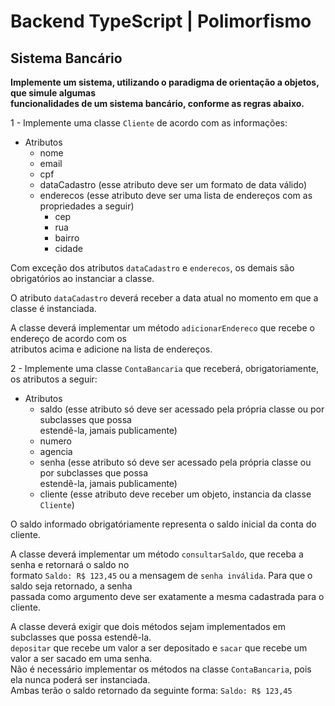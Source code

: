 # Backend TypeScript | Polimorfismo
## Sistema Bancário

**Implemente um sistema, utilizando o paradigma de orientação a objetos, que simule algumas  
funcionalidades de um sistema bancário, conforme as regras abaixo.**

1 - Implemente uma classe `Cliente` de acordo com as informações:

- Atributos
  - nome
  - email
  - cpf
  - dataCadastro (esse atributo deve ser um formato de data válido)
  - enderecos (esse atributo deve ser uma lista de endereços com as propriedades a seguir)
    - cep
    - rua
    - bairro
    - cidade

Com exceção dos atributos `dataCadastro` e `enderecos`, os demais são obrigatórios ao instanciar a classe.

O atributo `dataCadastro` deverá receber a data atual no momento em que a classe é instanciada.

A classe deverá implementar um método `adicionarEndereco` que recebe o endereço de acordo com os  
atributos acima e adicione na lista de endereços.

2 - Implemente uma classe `ContaBancaria` que receberá, obrigatoriamente, os atributos a seguir:

- Atributos
  - saldo (esse atributo só deve ser acessado pela própria classe ou por subclasses que possa  
    estendê-la, jamais publicamente)
  - numero
  - agencia
  - senha (esse atributo só deve ser acessado pela própria classe ou por subclasses que possa  
    estendê-la, jamais publicamente)
  - cliente (esse atributo deve receber um objeto, instancia da classe `Cliente`)
 
O saldo informado obrigatóriamente representa o saldo inicial da conta do cliente.

A classe deverá implementar um método `consultarSaldo`, que receba a senha e retornará o saldo no  
formato `Saldo: R$ 123,45` ou a mensagem de `senha inválida`. Para que o saldo seja retornado, a senha  
passada como argumento deve ser exatamente a mesma cadastrada para o cliente.

A classe deverá exigir que dois métodos sejam implementados em subclasses que possa estendê-la.  
`depositar` que recebe um valor a ser depositado e `sacar` que recebe um valor a ser sacado em uma senha.  
Não é necessário implementar os métodos na classe `ContaBancaria`, pois ela nunca poderá ser instanciada.  
Ambas terão o saldo retornado da seguinte forma: `Saldo: R$ 123,45`

